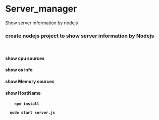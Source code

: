 # Server_manager
Show server information by nodejs
<br>
<h3>create nodejs project to show server information by Nodejs</h4>
<br>
  <h4>
    show cpu sources
    <h4>
  <h4>
    show os info
    <h4>
  <h4>
    show Memory sources
    <h4>
  <h4>
    show HostName 
    <h4>
      
      
        npm install
      
      node start server.js
